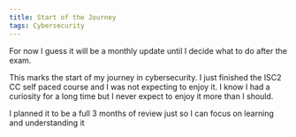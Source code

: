 ```yaml
---
title: Start of the Journey
tags: Cybersecurity
---
```


For now I guess it will be a monthly update until I decide what to do after the exam.

This marks the start of my journey in cybersecurity. I just finished the ISC2 CC self paced course and I was not expecting to enjoy it. I know I had a curiosity for a long time but I never expect to enjoy it more than I should.

I planned it to be a full 3 months of review just so I can focus on learning and understanding it